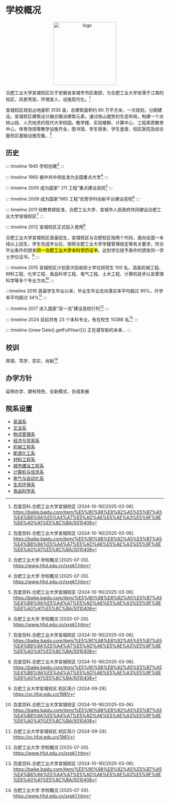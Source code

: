 # 学校概况

<p align="center">
<img src='/hfut.svg' width="200" alt="logo"/>
</p>

合肥工业大学宣城校区位于安徽省宣城市市区南部，为合肥工业大学坐落于江南的校区，风景秀丽，环境宜人，设施现代化。[^1]

宣城校区规划占地面积 3135 亩，总建筑面积约 60 万平方米，一次规划，分期建设。宣城校区建筑设计融合徽派建筑元素，通过依山就势的生态布局，构建一个水转山绕、人杰地灵的现代大学校园。教学楼、实验楼群、计算中心、工程素质教育中心、体育场馆等教学设施齐全，图书馆、学生宿舍、学生食堂、校区医院及综合服务区基础设施完备。[^1]

## 历史

::: timeline 1945
学校创建[^2]
:::

::: timeline 1960
被中共中央批准为全国重点大学[^2]
:::

::: timeline 2005
成为国家“ 211 工程”重点建设高校[^1]
:::

::: timeline 2009
成为国家“985 工程”优势学科创新平台建设高校[^2]
:::

::: timeline 2011
经教育部批准，合肥工业大学、宣城市人民政府共同建设合肥工业大学宣城校区[^1]
:::

::: timeline 2012
宣城校区正式投入使用[^1]

合肥工业大学宣城校区首届招生，宣城校区与合肥校区按两个代码，面向全国一本线以上招生，学生完成学业后，按照合肥工业大学学籍管理规定等有关要求，符合毕业条件的颁发<mark>同一合肥工业大学本科学历证书</mark>，达到学位授予条件的颁发同一学士学位证书。[^3]
:::

::: timeline 2015
宣城校区计划首次招收硕士学位研究生 100 名，涵盖机械工程、材料工程、化学工程、食品科学工程、电气工程、土木工程、计算机技术以及管理科学等多个专业方向[^1]
:::

:::timeline 2016
首届学生毕业以来，毕业生毕业去向落实率平均超过 95%，升学率平均超过 34%[^3]
:::

::: timeline 2017
进入国家“双一流”建设高校行列[^2]
:::

::: timeline 2024
目前共有 23 个本科专业，有在校生 10386 名[^1]
:::

::: timeline {{new Date().getFullYear()}}
正在谱写新的未来...
:::

## 校训

厚德、笃学、崇实、尚新[^2]

## 办学方针

延伸办学、建有特色、全新模式、协调发展

## 院系设置

- [英语系](http://wgyxy.hfut.edu.cn/)
- [文法系](http://wfxy.hfut.edu.cn/)
- [物流管理系](http://som.hfut.edu.cn/)
- [经济与贸易系](http://jjxy.hfut.edu.cn/)
- [机械工程系](http://jxxy.hfut.edu.cn/)
- [能源化工系](http://hgxy.hfut.edu.cn/)
- [材料工程系](http://mse.hfut.edu.cn/)
- [城市建设工程系](http://civil.hfut.edu.cn/)
- [计算机与信息系](http://ci.hfut.edu.cn/)
- [电气与自动化系](http://ea.hfut.edu.cn/)
- [生态环境系](http://geoscience.hfut.edu.cn/)
- [食品科学系](http://spysw.hfut.edu.cn/)

[^1]:
    百度百科.合肥工业大学宣城校区 (2024-10-16)\[2025-03-06].  
    <https://baike.baidu.com/item/%E5%90%88%E8%82%A5%E5%B7%A5%E4%B8%9A%E5%A4%A7%E5%AD%A6%E5%AE%A3%E5%9F%8E%E6%A0%A1%E5%8C%BA/5010408>

[^2]:
    合肥工业大学.学校概况 [2025-07-20].  
    <https://www.hfut.edu.cn/xxgk1.htm>

[^3]:
    合肥工业大学宣城校区.校区简介 [2024-09-29].  
    <https://xc.hfut.edu.cn/1981/>
